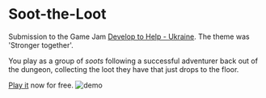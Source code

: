 # Soot-the-Loot
Submission to the Game Jam [Develop to Help - Ukraine](https://itch.io/jam/develop-to-help-ukraine). The theme was 'Stronger together'.

You play as a group of _soots_ following a successful adventurer back out of the dungeon, collecting the loot they have that just drops to the floor.

[Play it](https://sandramoen.itch.io/soot-the-loot) now for free.
![demo](https://user-images.githubusercontent.com/4059636/160653986-562f3965-7b81-4514-b492-99b12a3ef643.gif)
